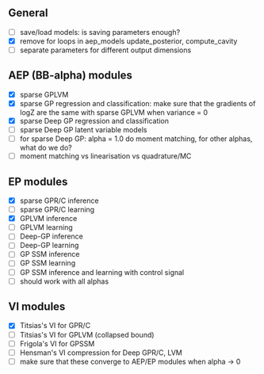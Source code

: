 ## General

- [ ] save/load models: is saving parameters enough?
- [x] remove for loops in aep_models update_posterior, compute_cavity
- [ ] separate parameters for different output dimensions

## AEP (BB-alpha) modules

- [x] sparse GPLVM
- [x] sparse GP regression and classification: make sure that the gradients of logZ 
are the same with sparse GPLVM when variance = 0
- [x] sparse Deep GP regression and classification
- [ ] sparse Deep GP latent variable models
- [ ] for sparse Deep GP: alpha = 1.0 do moment matching, 
for other alphas, what do we do?
- [ ] moment matching vs linearisation vs quadrature/MC

## EP modules

- [x] sparse GPR/C inference
- [ ] sparse GPR/C learning
- [x] GPLVM inference
- [ ] GPLVM learning
- [ ] Deep-GP inference
- [ ] Deep-GP learning
- [ ] GP SSM inference
- [ ] GP SSM learning
- [ ] GP SSM inference and learning with control signal
- [ ] should work with all alphas

## VI modules

- [x] Titsias's VI for GPR/C
- [ ] Titsias's VI for GPLVM (collapsed bound)
- [ ] Frigola's VI for GPSSM
- [ ] Hensman's VI compression for Deep GPR/C, LVM
- [ ] make sure that these converge to AEP/EP modules when alpha -> 0